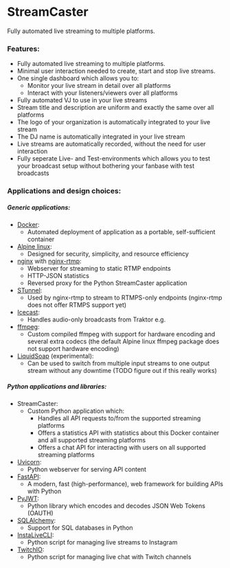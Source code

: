 # StreamCaster
Fully automated live streaming to multiple platforms.

### Features:

* Fully automated live streaming to multiple platforms.
* Minimal user interaction needed to create, start and stop live streams.
* One single dashboard which allows you to:
  * Monitor your live stream in detail over all platforms
  * Interact with your listeners/viewers over all platforms
* Fully automated VJ to use in your live streams
* Stream title and description are uniform and exactly the same over all platforms
* The logo of your organization is automatically integrated to your live stream
* The DJ name is automatically integrated in your live stream
* Live streams are automatically recorded, without the need for user interaction
* Fully seperate Live- and Test-environments which allows you to test your broadcast setup without bothering your fanbase with test broadcasts

### Applications and design choices:

##### Generic applications:
* [Docker](https://www.docker.com/):
  * Automated deployment of application as a portable, self-sufficient container
* [Alpine linux](https://www.alpinelinux.org/):
  * Designed for security, simplicity, and resource efficiency
* [nginx](https://nginx.org/) with [nginx-rtmp](https://github.com/arut/nginx-rtmp-module):
  * Webserver for streaming to static RTMP endpoints
  * HTTP-JSON statistics
  * Reversed proxy for the Python StreamCaster application
* [STunnel](https://www.stunnel.org/):
  * Used by nginx-rtmp to stream to RTMPS-only endpoints (nginx-rtmp does not offer RTMPS support yet)
* [Icecast](https://icecast.org/):
  * Handles audio-only broadcasts from Traktor e.g.
* [ffmpeg](https://ffmpeg.org/):
  * Custom compiled ffmpeg with support for hardware encoding and several extra codecs (the default Alpine linux ffmpeg package does not support hardware encoding)
* [LiquidSoap](https://www.liquidsoap.info/) (experimental):
  * Can be used to switch from multiple input streams to one output stream without any downtime (TODO figure out if this really works)

##### Python applications and libraries:
* StreamCaster:
  * Custom Python application which:
    * Handles all API requests to/from the supported streaming platforms
    * Offers a statistics API with statistics about this Docker container and all supported streaming platforms
    * Offers a chat API for interacting with users on all supported streaming platforms
* [Uvicorn](https://www.uvicorn.org/):
  * Python webserver for serving API content
* [FastAPI](https://fastapi.tiangolo.com/):
  * A modern, fast (high-performance), web framework for building APIs with Python
* [PyJWT]():
  * Python library which encodes and decodes JSON Web Tokens (OAUTH)
* [SQLAlchemy](https://www.sqlalchemy.org/):
  * Support for SQL databases in Python
* [InstaLiveCLI](https://github.com/RaihanStark/instalivecli):
  * Python script for managing live streams to Instagram
* [TwitchIO](https://github.com/TwitchIO/TwitchIO):
  * Python script for managing live chat with Twitch channels
